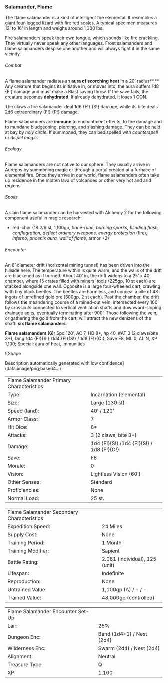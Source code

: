 ### Salamander, Flame

The flame salamander is a kind of intelligent fire elemental. It resembles a giant four-legged lizard with fire red scales. A typical specimen measures 12' to 16' in length and weighs around 1,300 lbs.

Fire salamanders speak their own tongue, which sounds like fire crackling. They virtually never speak any other languages. Frost salamanders and flame salamanders despise one another and will always fight if in the same vicinity.

###### Combat

A flame salamander radiates an **aura of scorching heat** in a 20’ radius**.** Any creature that begins its initiative in, or moves into, the aura suffers 1d8 {F!} damage and must make a Blast saving throw. If the save fails, the creature becomes **dehydrated**. If already dehydrated, it loses 1 CON.

The claws a fire salamander deal 1d6 {F!} {S!} damage, while its bite deals 2d6 extraordinary {F!} {P!} damage.

Flame salamanders are **immune** to enchantment effects, to fire damage and to mundane bludgeoning, piercing, and slashing damage. They can be held at bay by *holy circle.* If summoned, they can bedispelled with *counterspell* or *dispel magic*.

###### Ecology

Flame salamanders are not native to our sphere. They usually arrive in Aurëpos by summoning magic or through a portal created at a furnace of elemental fire. Once they arrive in our world, flame salamanders often take up residence in the molten lava of volcanoes or other very hot and arid regions.

###### Spoils

A slain flame salamander can be harvested with Alchemy 2 for the following component useful in magic research:

* red ichor (18 2/6 st, 1,100gp, *bane-rune, burning sparks, blinding flash, conflagration, deflect ordinary weapons, energy protection* (fire), *inferno, phoenix aura, wall of flame,* armor +2)

###### Encounter

An 8’ diameter drift (horizontal mining tunnel) has been driven into the hillside here. The temperature within is quite warm, and the walls of the drift are blackened as if burned. About 40’ in, the drift widens to a 25’ x 40’ chamber, where 15 crates filled with miners’ tools (225gp, 10 st each) are stacked alongside one wall. Opposite is a large four-wheeled cart, crawling with tiny black beetles. The beetles are harmless, and conceal a pile of 48 ingots of unrefined gold ore (300gp, 2 st each). Past the chamber, the drift follows the meandering course of a mined-out vein, intersected every 100’ by crosscuts connected to vertical ventilation shafts and downward-sloping drainage adits, eventually terminating after 900’. Those following the vein, or gathering the gold from the cart, will attract the new denizens of the shaft: **six flame salamanders**.

**Flame salamanders (6):** Spd 120’, AC 7, HD 8\*, hp 40, #AT 3 (2 claws/bite 3+), Dmg 1d4 {F!}{S!} /1d4 {F!}{S!} / 1d8 {F!}{O!}, Save F8, ML 0, AL N, XP 1,100; Special: aura of heat, immunities

![Shape

Description automatically generated with low confidence](data:image/png;base64...)

|  |  |
| --- | --- |
| Flame Salamander Primary Characteristics | |
| Type: | Incarnation (elemental) |
| Size: | Large (130 st) |
| Speed (land): | 40’ / 120’ |
| Armor Class: | 7 |
| Hit Dice: | 8\* |
| Attacks: | 3 (2 claws, bite 3+) |
| Damage: | 1d4 {F!}{S!} /1d4 {F!}{S!} /  1d8 {F!}{O!} |
| Save: | F8 |
| Morale: | 0 |
| Vision: | Lightless Vision (60’) |
| Other Senses: | Standard |
| Proficiencies: | None |
| Normal Load: | 25 st. |

|  |  |
| --- | --- |
| Flame Salamander Secondary Characteristics | |
| Expedition Speed: | 24 Miles |
| Supply Cost: | None |
| Training Period: | 1 Month |
| Training Modifier: | Sapient |
| Battle Rating: | 2.081 (individual), 125 (unit) |
| Lifespan: | Indefinite |
| Reproduction: | None |
| Untrained Value: | 1,100gp (A) / - / - |
| Trained Value: | 48,000gp (controlled) |

|  |  |
| --- | --- |
| Flame Salamander Encounter Set-Up | |
| Lair: | 25% |
| Dungeon Enc: | Band (1d4+1) / Nest (2d4) |
| Wilderness Enc: | Swarm (2d4) / Nest (2d4) |
| Alignment: | Neutral |
| Treasure Type: | Q |
| XP: | 1,100 |
